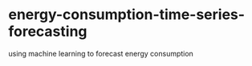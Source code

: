# energy-consumption-time-series-forecasting
 using machine learning to forecast energy consumption
